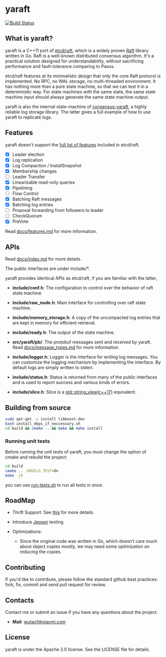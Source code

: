 # yaraft
[![Build Status](https://travis-ci.org/neverchanje/yaraft.svg)](https://travis-ci.org/neverchanje/yaraft)

## What is yaraft? 

yaraft is a C++11 port of [etcd/raft](https://github.com/coreos/etcd/tree/master/raft), which is a widely
proven [Raft](https://raft.github.io) library written in Go. Raft is a well-known distributed consensus 
algorithm. It's a practical solution designed for understandability, without sacrificing performance and
fault-tolerance comparing to Paxos.

etcd/raft features at its minimalistic design that only the core Raft protocol is implemented. 
No RPC, no WAL storage, no multi-threaded environment. It has nothing more than a pure state machine,
so that we can test it in a deterministic way. For state machines with the same state, the same state machine 
input should always generate the same state machine output.

yaraft is also the internal state-machine of [consensus-yaraft](https://github.com/neverchanje/consensus-yaraft),
a highly reliable log storage library. The latter gives a full example of how to use yaraft to replicate logs.

## Features

yaraft doesn't support the [full list of features](https://github.com/coreos/etcd/tree/master/raft#features) 
included in etcd/raft.

- [x] Leader election
- [x] Log replication
- [x] Log Compaction / InstallSnapshot
- [x] Membership changes
- [ ] Leader Transfer
- [x] Linearizable read-only queries
- [x] Pipelining
- [ ] Flow Control
- [x] Batching Raft messages
- [x] Batching log entries
- [ ] Proposal forwarding from followers to leader
- [ ] CheckQuorum
- [x] PreVote

Read [docs/features.md](docs/features.md) for more information.

## APIs

Read [docs/index.md](docs/index.md) for more details.

The public interfaces are under include/*.

yaraft provides identical APIs as etcd/raft, if you are familiar with the latter,

- **include/conf.h**: The configuration to control over the behavior of raft state machine.

- **include/raw_node.h**: Main interface for controlling over raft state machine.

- **include/memory_storage.h**: A copy of the uncompacted log entries that are kept in memory for efficient retrieval. 

- **include/ready.h**: The output of the state machine.

- **src/yaraft/pb/**: The protobuf messages sent and received by yaraft. Read [docs/message_types.md](docs/message_types.md) for more information.

- **include/logger.h**: Logger is the interface for writing log messages. You can customize the
logging mechanism by implementing the interface. By default logs are simply written to stderr.

- **include/status.h**: Status is returned from many of the public interfaces and is used to
report success and various kinds of errors.

- **include/slice.h**: Slice is a [std::string_view(c++17)](http://en.cppreference.com/w/cpp/string/basic_string_view)
equivalent.

## Building from source

```bash
sudo apt-get -y install libboost-dev
bash install_deps_if_neccessary.sh
cd build && cmake .. && make && make install
```

### Running unit tests

Before running the unit tests of yaraft, you must change the option of 
cmake and rebuild the project:

```bash
cd build
cmake .. -DBUILD_TEST=On
make -j8
```

you can use [run-tests.sh](run-tests.sh) to run all tests in once.

## RoadMap

- Thrift Support: See [this](docs/index.md) for more details. 

- Introduce [Jepsen](http://jepsen.io/) testing

- Optimizations:
  - Since the original code was written in Go, which doesn't care much about
  object copies mostly, we may need some optimization on reducing the copies.

## Contributing

If you'd like to contribute, please follow the standard github best practices:
fork, fix, commit and send pull request for review.

## Contacts

Contact me or submit an issue if you have any questions about the project.

- **Mail**: wutao1@xiaomi.com

## License

yaraft is under the Apache 2.0 license. See the LICENSE file for details.

